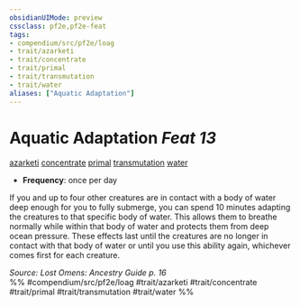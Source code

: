 ```yaml
---
obsidianUIMode: preview
cssclass: pf2e,pf2e-feat
tags:
- compendium/src/pf2e/loag
- trait/azarketi
- trait/concentrate
- trait/primal
- trait/transmutation
- trait/water
aliases: ["Aquatic Adaptation"]
---
```

# Aquatic Adaptation  *Feat 13*  
[azarketi](../../Rules/traits/azarketi-loag.md)  [concentrate](../../Rules/traits/concentrate.md)  [primal](../../Rules/traits/primal.md)  [transmutation](../../Rules/traits/transmutation.md)  [water](../../Rules/traits/water.md)  

- **Frequency**: once per day

If you and up to four other creatures are in contact with a body of water deep enough for you to fully submerge, you can spend 10 minutes adapting the creatures to that specific body of water. This allows them to breathe normally while within that body of water and protects them from deep ocean pressure. These effects last until the creatures are no longer in contact with that body of water or until you use this ability again, whichever comes first for each creature.

*Source: Lost Omens: Ancestry Guide p. 16*  
%% #compendium/src/pf2e/loag #trait/azarketi #trait/concentrate #trait/primal #trait/transmutation #trait/water %%